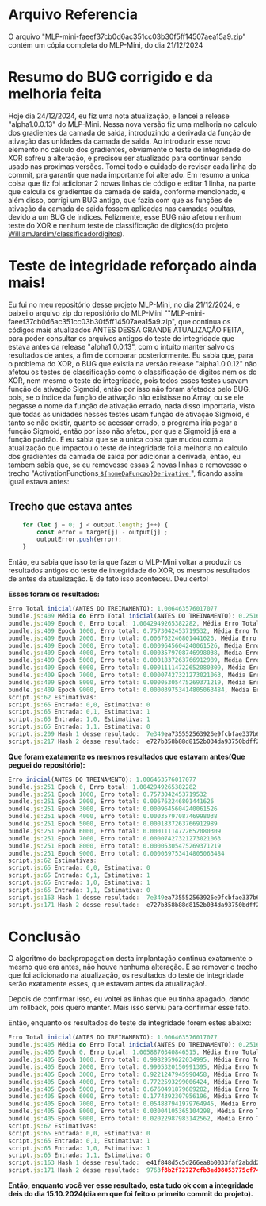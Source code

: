 # Arquivo Referencia
O arquivo "MLP-mini-faeef37cb0d6ac351cc03b30f5ff14507aea15a9.zip" contém um cópia completa do MLP-Mini, do dia 21/12/2024 

# Resumo do BUG corrigido e da melhoria feita
Hoje dia 24/12/2024, eu fiz uma nota atualização, e lancei a release "alpha1.0.0.13" do MLP-Mini. Nessa nova versão fiz uma melhoria no calculo dos gradientes da camada de saida, introduzindo a derivada da função de ativação das unidades da camada de saida. Ao introduzir esse novo elemento no cálculo dos gradientes, obviamente o teste de integridade do XOR sofreu a alteração, e precisou ser atualizado para continuar sendo usado nas proximas versões.
Tomei todo o cuidado de revisar cada linha do commit, pra garantir que nada importante foi alterado.
Em resumo a unica coisa que fiz foi adicionar 2 novas linhas de código e editar 1 linha, na parte que calcula os gradientes da camada de saida, conforme mencionado, e além disso, corrigi um BUG antigo, que fazia com que as funções de ativação da camada de saida fossem aplicadas nas camadas ocultas, devido a um BUG de indices. Felizmente, esse BUG não afetou nenhum teste do XOR e nenhum teste de classificação de digitos(do projeto [WilliamJardim/classificadordigitos](https://github.com/WilliamJardim/classificadordigitos)).

# Teste de integridade reforçado ainda mais!
Eu fui no meu repositório desse projeto MLP-Mini, no dia 21/12/2024, e baixei o arquivo zip do repositório do MLP-Mini ""MLP-mini-faeef37cb0d6ac351cc03b30f5ff14507aea15a9.zip", que continua os códigos mais atualizados ANTES DESSA GRANDE ATUALIZAÇÂO FEITA, para poder consultar os arquivos antigos do teste de integridade que estava antes da release "alpha1.0.0.13", com o intuito manter salvo os resultados de antes, a fim de comparar posteriormente. Eu sabia que, para o problema do XOR, o BUG que existia na versão release "alpha1.0.0.12" não afetou os testes de classificação como o classificação de digitos nem os do XOR, nem mesmo o teste de integridade, pois todos esses testes usavam função de ativação Sigmoid, então por isso não foram afetados pelo BUG, pois, se o indice da função de ativação não existisse no Array, ou se ele pegasse o nome da função de ativação errado, nada disso importaria, visto que todas as unidades nesses testes usam função de ativação Sigmoid, e tanto se não existir, quanto se acessar errado, o programa iria pegar a função Sigmoid, então por isso não afetou, por que a Sigmoid já era a função padrão. E eu sabia que se a unica coisa que mudou com a atualização que impactou o teste de integridade foi a melhoria no calculo dos gradientes da camada de saida por adicionar a derivada, então, eu tambem sabia que, se eu removesse essas 2 novas linhas e removesse o trecho "ActivationFunctions[ `${nomeDaFuncao}Derivative` ]( output[j] )", ficando assim igual estava antes:

## Trecho que estava antes
```javascript
    for (let j = 0; j < output.length; j++) {
        const error = target[j] - output[j] ;
        outputError.push(error);
    }
```

Então, eu sabia que isso teria que fazer o MLP-Mini voltar a produzir os resultados antigos do teste de integridade do XOR, os mesmos resultados de antes da atualização. E de fato isso aconteceu. Deu certo!

**Esses foram os resultados:**
```javascript
Erro Total inicial(ANTES DO TREINAMENTO): 1.006463576017077
bundle.js:409 Média do Erro Total inicial(ANTES DO TREINAMENTO): 0.25161589400426926
bundle.js:409 Epoch 0, Erro total: 1.0042949265382282, Média Erro Total: 0.25107373163455704
bundle.js:409 Epoch 1000, Erro total: 0.7573042453719532, Média Erro Total: 0.1893260613429883
bundle.js:409 Epoch 2000, Erro total: 0.006762246801441626, Média Erro Total: 0.0016905617003604065
bundle.js:409 Epoch 3000, Erro total: 0.0009645604240061526, Média Erro Total: 0.00024114010600153815
bundle.js:409 Epoch 4000, Erro total: 0.0003579708746998038, Média Erro Total: 0.00008949271867495095
bundle.js:409 Epoch 5000, Erro total: 0.0001837263766912989, Média Erro Total: 0.00004593159417282472
bundle.js:409 Epoch 6000, Erro total: 0.00011114722652080309, Média Erro Total: 0.000027786806630200772
bundle.js:409 Epoch 7000, Erro total: 0.00007427321273021063, Média Erro Total: 0.000018568303182552657
bundle.js:409 Epoch 8000, Erro total: 0.00005305475269371219, Média Erro Total: 0.000013263688173428048
bundle.js:409 Epoch 9000, Erro total: 0.000039753414805063484, Média Erro Total: 0.000009938353701265871
script.js:62 Estimativas:
script.js:65 Entrada: 0,0, Estimativa: 0
script.js:65 Entrada: 0,1, Estimativa: 1
script.js:65 Entrada: 1,0, Estimativa: 1
script.js:65 Entrada: 1,1, Estimativa: 0
script.js:209 Hash 1 desse resultado:  7e349ea735552563926e9fcbfae337b6d405abf916457af9bc6cce94e97e2c7e
script.js:217 Hash 2 desse resultado:  e727b358b88d8152b034da93750bdff29ae14e66a73b3f0649bf3abb5c029706
```

**Que foram exatamente os mesmos resultados que estavam antes(Que peguei do repositório):**
```javascript
Erro inicial(ANTES DO TREINAMENTO): 1.006463576017077
bundle.js:251 Epoch 0, Erro total: 1.0042949265382282
bundle.js:251 Epoch 1000, Erro total: 0.7573042453719532
bundle.js:251 Epoch 2000, Erro total: 0.006762246801441626
bundle.js:251 Epoch 3000, Erro total: 0.0009645604240061526
bundle.js:251 Epoch 4000, Erro total: 0.0003579708746998038
bundle.js:251 Epoch 5000, Erro total: 0.0001837263766912989
bundle.js:251 Epoch 6000, Erro total: 0.00011114722652080309
bundle.js:251 Epoch 7000, Erro total: 0.00007427321273021063
bundle.js:251 Epoch 8000, Erro total: 0.00005305475269371219
bundle.js:251 Epoch 9000, Erro total: 0.000039753414805063484
script.js:62 Estimativas:
script.js:65 Entrada: 0,0, Estimativa: 0
script.js:65 Entrada: 0,1, Estimativa: 1
script.js:65 Entrada: 1,0, Estimativa: 1
script.js:65 Entrada: 1,1, Estimativa: 0
script.js:163 Hash 1 desse resultado:  7e349ea735552563926e9fcbfae337b6d405abf916457af9bc6cce94e97e2c7e
script.js:171 Hash 2 desse resultado:  e727b358b88d8152b034da93750bdff29ae14e66a73b3f0649bf3abb5c029706
```

# Conclusão
O algoritmo do backpropagation desta implantação continua exatamente o mesmo que era antes, não houve nenhuma alteração. E se remover o trecho que foi adicionado na atualização, os resultados do teste de integridade serão exatamente esses, que estavam antes da atualização!.

Depois de confirmar isso, eu voltei as linhas que eu tinha apagado, dando um rollback, pois quero manter. Mais isso serviu para confirmar esse fato.

Então, enquanto os resultados do teste de integridade forem estes abaixo:
```javascript
Erro Total inicial(ANTES DO TREINAMENTO): 1.006463576017077
bundle.js:405 Média do Erro Total inicial(ANTES DO TREINAMENTO): 0.25161589400426926
bundle.js:405 Epoch 0, Erro total: 1.0058870340846515, Média Erro Total: 0.2514717585211629
bundle.js:405 Epoch 1000, Erro total: 0.9982959622034995, Média Erro Total: 0.24957399055087487
bundle.js:405 Epoch 2000, Erro total: 0.9905320150991395, Média Erro Total: 0.24763300377478487
bundle.js:405 Epoch 3000, Erro total: 0.9221247945990458, Média Erro Total: 0.23053119864976146
bundle.js:405 Epoch 4000, Erro total: 0.7722593299006424, Média Erro Total: 0.1930648324751606
bundle.js:405 Epoch 5000, Erro total: 0.6760491879689282, Média Erro Total: 0.16901229699223205
bundle.js:405 Epoch 6000, Erro total: 0.1774392307956196, Média Erro Total: 0.0443598076989049
bundle.js:405 Epoch 7000, Erro total: 0.054887941979764945, Média Erro Total: 0.013721985494941236
bundle.js:405 Epoch 8000, Erro total: 0.03004105365104298, Média Erro Total: 0.007510263412760745
bundle.js:405 Epoch 9000, Erro total: 0.02022987983142562, Média Erro Total: 0.005057469957856405
script.js:62 Estimativas:
script.js:65 Entrada: 0,0, Estimativa: 0
script.js:65 Entrada: 0,1, Estimativa: 1
script.js:65 Entrada: 1,0, Estimativa: 1
script.js:65 Entrada: 1,1, Estimativa: 0
script.js:163 Hash 1 desse resultado:  e41f848d5c5d266ea8b0033faf2abdd2ece76c59b0d5af26fa5c347b2bc47de5
script.js:171 Hash 2 desse resultado:  9763f8b2f72727cfb3ed08053775cf74cc1ac48cc8d936b6a3be4706839e38f6
```

**Então, enquanto você ver esse resultado, esta tudo ok com a integridade deis do dia 15.10.2024(dia em que foi feito o primeito commit do projeto).**